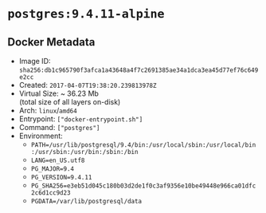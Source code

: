 # `postgres:9.4.11-alpine`

## Docker Metadata

- Image ID: `sha256:db1c965790f3afca1a43648a4f7c2691385ae34a1dca3ea45d77ef76c649e2cc`
- Created: `2017-04-07T19:38:20.239813978Z`
- Virtual Size: ~ 36.23 Mb  
  (total size of all layers on-disk)
- Arch: `linux`/`amd64`
- Entrypoint: `["docker-entrypoint.sh"]`
- Command: `["postgres"]`
- Environment:
  - `PATH=/usr/lib/postgresql/9.4/bin:/usr/local/sbin:/usr/local/bin:/usr/sbin:/usr/bin:/sbin:/bin`
  - `LANG=en_US.utf8`
  - `PG_MAJOR=9.4`
  - `PG_VERSION=9.4.11`
  - `PG_SHA256=e3eb51d045c180b03d2de1f0c3af9356e10be49448e966ca01dfc2c6d1cc9d23`
  - `PGDATA=/var/lib/postgresql/data`
